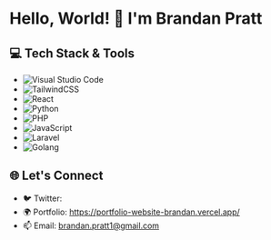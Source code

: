 # Hello, World! 👋 I'm Brandan Pratt

## 💻 Tech Stack & Tools
- ![Visual Studio Code](https://img.shields.io/badge/Visual%20Studio%20Code-0078d7.svg?style=for-the-badge&logo=visual-studio-code&logoColor=white)
- ![TailwindCSS](https://img.shields.io/badge/tailwindcss-%2338B2AC.svg?style=for-the-badge&logo=tailwind-css&logoColor=white)
- ![React](https://img.shields.io/badge/react-%2320232a.svg?style=for-the-badge&logo=react&logoColor=%2361DAFB) 
- ![Python](https://img.shields.io/badge/python-3670A0?style=for-the-badge&logo=python&logoColor=ffdd54)
- ![PHP](https://img.shields.io/badge/php-%23777BB4.svg?style=for-the-badge&logo=php&logoColor=white)
- ![JavaScript](https://img.shields.io/badge/javascript-%23323330.svg?style=for-the-badge&logo=javascript&logoColor=%23F7DF1E)
- ![Laravel](https://img.shields.io/badge/laravel-%23FF2D20.svg?style=for-the-badge&logo=laravel&logoColor=white)
- ![Golang](https://img.shields.io/badge/go-%2300ADD8.svg?style=for-the-badge&logo=go&logoColor=white)

## 🌐 Let's Connect
- 🐦 Twitter: 
- 🌍 Portfolio: https://portfolio-website-brandan.vercel.app/
- 📫 Email: brandan.pratt1@gmail.com


<!---
brantheeman/brantheeman is a ✨ special ✨ repository because its `README.md` (this file) appears on your GitHub profile.
You can click the Preview link to take a look at your changes.
--->
